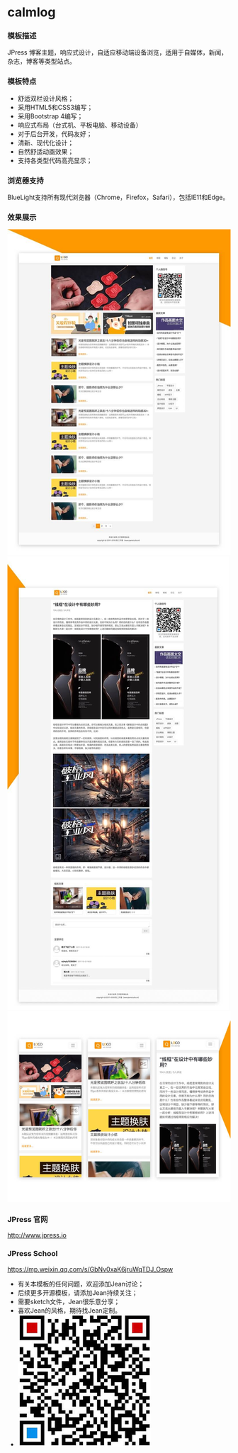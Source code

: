 # calmlog


### 模板描述

JPress 博客主题，响应式设计，自适应移动端设备浏览，适用于自媒体，新闻，杂志，博客等类型站点。


### 模板特点

* 舒适双栏设计风格；
* 采用HTML5和CSS3编写；
* 采用Bootstrap 4编写；
* 响应式布局（台式机、平板电脑、移动设备）
* 对于后台开发，代码友好；
* 清新、现代化设计；
* 自然舒适动画效果；
* 支持各类型代码高亮显示；


### 浏览器支持

BlueLight支持所有现代浏览器（Chrome，Firefox，Safari），包括IE11和Edge。


### 效果展示

![](./screenshots/index.jpg)
![](./screenshots/details.jpg)
![](./screenshots/phone.jpg)


### JPress 官网

http://www.jpress.io


### JPress School

https://mp.weixin.qq.com/s/GbNv0xaK6jruWqTDJ_Ospw



* 有关本模板的任何问题，欢迎添加Jean讨论；
* 后续更多开源模板，请添加Jean持续关注；
* 需要sketch文件，Jean很乐意分享；
* 喜欢Jean的风格，期待找Jean定制。
* ![](./screenshots/wechat.jpg)